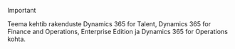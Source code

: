 > [!IMPORTANT]
> Teema kehtib rakenduste Dynamics 365 for Talent, Dynamics 365 for Finance and Operations, Enterprise Edition ja Dynamics 365 for Operations kohta. 
